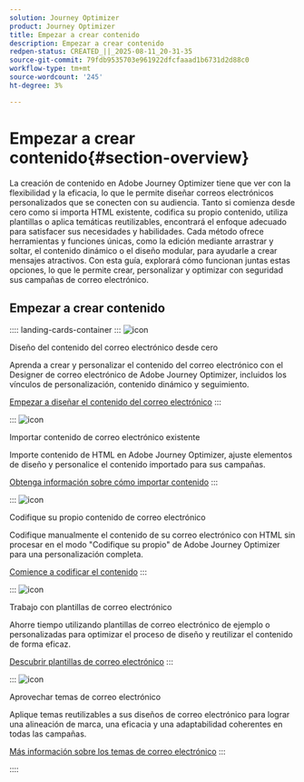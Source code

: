 ```yaml
---
solution: Journey Optimizer
product: Journey Optimizer
title: Empezar a crear contenido
description: Empezar a crear contenido
redpen-status: CREATED_||_2025-08-11_20-31-35
source-git-commit: 79fdb9535703e961922dfcfaaad1b6731d2d88c0
workflow-type: tm+mt
source-wordcount: '245'
ht-degree: 3%

---
```



# Empezar a crear contenido{#section-overview}

La creación de contenido en Adobe Journey Optimizer tiene que ver con la flexibilidad y la eficacia, lo que le permite diseñar correos electrónicos personalizados que se conecten con su audiencia. Tanto si comienza desde cero como si importa HTML existente, codifica su propio contenido, utiliza plantillas o aplica temáticas reutilizables, encontrará el enfoque adecuado para satisfacer sus necesidades y habilidades. Cada método ofrece herramientas y funciones únicas, como la edición mediante arrastrar y soltar, el contenido dinámico o el diseño modular, para ayudarle a crear mensajes atractivos. Con esta guía, explorará cómo funcionan juntas estas opciones, lo que le permite crear, personalizar y optimizar con seguridad sus campañas de correo electrónico.

## Empezar a crear contenido

:::: landing-cards-container
:::
![icon](https://cdn.experienceleague.adobe.com/icons/circle-play.svg)

Diseño del contenido del correo electrónico desde cero

Aprenda a crear y personalizar el contenido del correo electrónico con el Designer de correo electrónico de Adobe Journey Optimizer, incluidos los vínculos de personalización, contenido dinámico y seguimiento.

[Empezar a diseñar el contenido del correo electrónico](../using/email/content-from-scratch.md)
:::

:::
![icon](https://cdn.experienceleague.adobe.com/icons/list-check.svg)

Importar contenido de correo electrónico existente

Importe contenido de HTML en Adobe Journey Optimizer, ajuste elementos de diseño y personalice el contenido importado para sus campañas.

[Obtenga información sobre cómo importar contenido](../using/email/existing-content.md)
:::

:::
![icon](https://cdn.experienceleague.adobe.com/icons/code-branch.svg)

Codifique su propio contenido de correo electrónico

Codifique manualmente el contenido de su correo electrónico con HTML sin procesar en el modo &quot;Codifique su propio&quot; de Adobe Journey Optimizer para una personalización completa.

[Comience a codificar el contenido](../using/email/code-content.md)
:::

:::
![icon](https://cdn.experienceleague.adobe.com/icons/puzzle-piece.svg)

Trabajo con plantillas de correo electrónico

Ahorre tiempo utilizando plantillas de correo electrónico de ejemplo o personalizadas para optimizar el proceso de diseño y reutilizar el contenido de forma eficaz.

[Descubrir plantillas de correo electrónico](../using/email/use-email-templates.md)
:::

:::
![icon](https://cdn.experienceleague.adobe.com/icons/gear.svg)

Aprovechar temas de correo electrónico

Aplique temas reutilizables a sus diseños de correo electrónico para lograr una alineación de marca, una eficacia y una adaptabilidad coherentes en todas las campañas.

[Más información sobre los temas de correo electrónico](../using/email/apply-email-themes.md)
:::

::::
